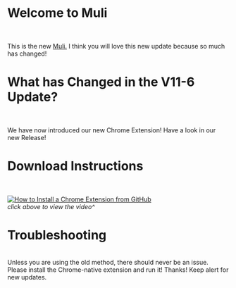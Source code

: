 # Welcome to Muli
<br>

This is the new [Muli.](https://github.com/jamesj503/Muli/releases) I think you will love this new update because so much has changed!
<br>

# What has Changed in the V11-6 Update?
<br>

We have now introduced our new Chrome Extension! Have a look in our new Release!
<br>

# Download Instructions
<br>

[![How to Install a Chrome Extension from GitHub](http://img.youtube.com/vi/aniDeL926mQ/0.jpg)](http://www.youtube.com/watch?v=aniDeL926mQ)
<br>
*click above to view the video^*

# Troubleshooting

<br>
Unless you are using the old method, there should never be an issue. Please install the Chrome-native extension and run it! Thanks! Keep alert for new updates.
